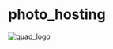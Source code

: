 # photo_hosting
![quad_logo](https://github.com/Mbouziani/photo_hosting/assets/82768399/b7f4c84c-7a6f-4771-963c-e2dac7a0729f)
